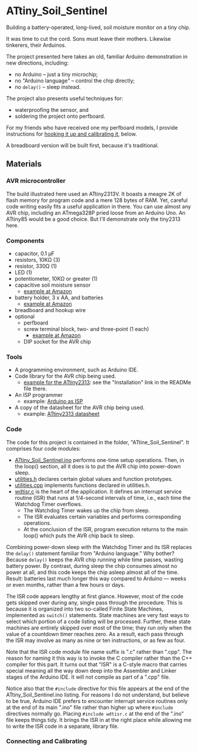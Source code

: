 # ATtiny_Soil_Sentinel
Building a battery-operated, long-lived, soil moisture monitor on a tiny chip.

It was time to cut the cord. Sons must leave their mothers. Likewise tinkerers, their Arduinos.

The project presented here takes an old, familiar Arduino demonstration in new directions, including:
* no Arduino &ndash; just a tiny microchip;
* no "Arduino language" &ndash; control the chip directly;
* no ```delay()``` &ndash; sleep instead.

The project also presents useful techniques for:
* waterproofing the sensor, and
* soldering the project onto perfboard.

For my friends who have received one my perfboard models, I provide instructions for [hooking it up and calibrating it](https://github.com/IowaDave/ATtiny_Soil_Sentinel/edit/main/README.md#connecting-and-calibrating), below.

A breadboard version will be built first, because it's traditional.

## Materials

### AVR microcontroller
The build illustrated here used an ATtiny2313V. It boasts a meagre 2K of flash memory for program code and a mere 128 bytes of RAM. Yet, careful code writing easily fits a useful application in there.  You can use almost any AVR chip, including an ATmega328P pried loose from an Arduino Uno. An ATtiny85 would be a good choice. But I'll demonstrate only the tiny2313 here.

### Components
* capacitor, 0.1 &mu;F
* resistors, 10K&Omega; (3)
* resistor, 330&Omega; (1)
* LED (1)
* potentiometer, 10K&Omega; or greater (1)
* capacitive soil moisture sensor
    * [example at Amazon](https://www.amazon.com/dp/B07SYBSHGX?psc=1&ref=ppx_yo2ov_dt_b_product_details)
* battery holder, 3 x AA, and batteries
    * [example at Amazon](https://www.amazon.com/dp/B07M7WYZ32?psc=1&ref=ppx_yo2ov_dt_b_product_details)
* breadboard and hookup wire
* optional
    * perfboard
    * screw terminal block, two- and three-point (1 each)
        * [example at Amazon](https://www.amazon.com/dp/B07YK4QM9C?psc=1&ref=ppx_yo2ov_dt_b_product_details)
    * DIP socket for the AVR chip 

### Tools
* A programming environment, such as Arduino IDE.
* Code library for the AVR chip being used.
    * [example for the ATtiny2313](https://github.com/SpenceKonde/ATTinyCore): see the "Installation" link in the READMe file there.
* An ISP programmer
    * example: [Arduino as ISP](https://docs.arduino.cc/built-in-examples/arduino-isp/ArduinoISP)
* A copy of the datasheet for the AVR chip being used.
    * example: [ATtiny2313 datasheet](http://ww1.microchip.com/downloads/en/DeviceDoc/Atmel-2543-AVR-ATtiny2313_Datasheet.pdf)

### Code
The code for this project is contained in the folder, "ATtine_Soil_Sentinel". It comprises four code modules:
* [ATtiny_Soil_Sentinel.ino](https://github.com/IowaDave/ATtiny_Soil_Sentinel/blob/main/ATtiny_Soil_Sentinel/ATtiny_Soil_Sentinel.ino) performs one-time setup operations. Then, in the loop() section, all it does is to put the AVR chip into power-down sleep.
* [utilities.h](https://github.com/IowaDave/ATtiny_Soil_Sentinel/blob/main/ATtiny_Soil_Sentinel/utilities.h) declares certain global values and function prototypes.
* [utilities.cpp](https://github.com/IowaDave/ATtiny_Soil_Sentinel/blob/main/ATtiny_Soil_Sentinel/utilities.cpp) implements functions declared in utilities.h.
* [wdtisr.c](https://github.com/IowaDave/ATtiny_Soil_Sentinel/blob/main/ATtiny_Soil_Sentinel/wdtisr.c) is the heart of the application. It defines an interrupt service routine (ISR) that runs at 1/4-second intervals of time, i.e., each time the Watchdog Timer overflows. 
    * The Watchdog Timer wakes up the chip from sleep. 
    * The ISR evaluates certain variables and performs corresponding operations.
    * At the conclusion of the ISR, program execution returns to the main loop() which puts the AVR chip back to sleep.

Combining power-down sleep with the Watchdog Timer and its ISR replaces the  ```delay()``` statement familiar from "Arduino language." Why bother? Because ```delay()``` keeps the AVR chip running while time passes, wasting battery power. By contrast, during sleep the chip consumes almost no power at all, and this code keeps the chip asleep almost all of the time. Result: batteries last much longer this way compared to Arduino &mdash; weeks or even months, rather than a few hours or days.

The ISR code appears lengthy at first glance. However, most of the code gets skipped over during any, single pass through the procedure. This is because it is organized into two so-called Finite State Machines, implemented as ```switch()``` statements. State machines are very fast ways to select which portion of a code listing will be processed. Further, these state machines are entirely skipped over most of the time; they run only when the value of a countdown timer reaches zero. As a result, each pass through the ISR may involve as many as nine or ten instructions, or as few as four.

Note that the ISR code module file name suffix is ".c" rather than ".cpp".  The reason for naming it this way is to invoke the C compiler rather than the C++ compiler for this part. It turns out that "ISR" is a C-style macro that carries special meaning all the way down deep into the Assembler and Linker stages of the Arduino IDE. It will not compile as part of a ".cpp" file. 

Notice also that the ```#include``` directive for this file appears at the end of the ATtiny_Soil_Sentinel.ino listing. For reasons I do not understand, but believe to be true, Arduino IDE prefers to encounter interrupt service routines only at the end of its main ".ino" file rather than higher up where ```#include``` directives normally go. Placing ```#include wdtisr.c``` at the end of the ".ino" file keeps things tidy. It brings the ISR in at the right place while allowing me to write the ISR code in a separate, library file.

### Connecting and Calibrating
